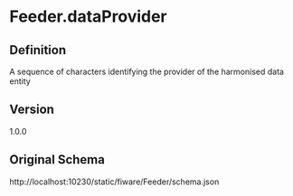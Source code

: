 # Feeder.dataProvider

## Definition
A sequence of characters identifying the provider of the harmonised data entity

## Version
1.0.0

## Original Schema
http://localhost:10230/static/fiware/Feeder/schema.json
